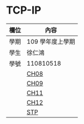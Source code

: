 # TCP-IP

欄位 | 內容
-----|--------
學期 | 109 學年度上學期
學生 |  徐仁鴻
學號 | 110810518
|    | [CH08](https://github.com/07Nick-kciN21/TCP-IP/blob/main/CH8.md)
|    | [CH09](https://github.com/07Nick-kciN21/TCP-IP/blob/main/CH9.md)
|    | [CH11](https://github.com/07Nick-kciN21/TCP-IP/blob/main/CH11.md)
|    | [CH12](https://github.com/07Nick-kciN21/TCP-IP/blob/main/CH12.md)
|    | [STP](https://github.com/07Nick-kciN21/TCP-IP/blob/main/STP.md)

